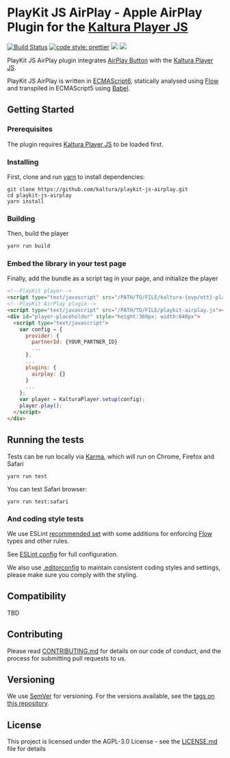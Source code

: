 # PlayKit JS AirPlay - Apple AirPlay Plugin for the [Kaltura Player JS]

[![Build Status](https://travis-ci.com/kaltura/playkit-js-airplay.svg?branch=master)](https://travis-ci.com/kaltura/playkit-js-airplay)
[![code style: prettier](https://img.shields.io/badge/code_style-prettier-ff69b4.svg?style=flat-square)](https://github.com/prettier/prettier)
[![](https://img.shields.io/npm/v/@playkit-js/playkit-js-airplay/latest.svg)](https://www.npmjs.com/package/@playkit-js/playkit-js-airplay)
[![](https://img.shields.io/npm/v/@playkit-js/playkit-js-airplay/canary.svg)](https://www.npmjs.com/package/@playkit-js/playkit-js-airplay/v/canary)

PlayKit JS AirPlay plugin integrates [AirPlay Button] with the [Kaltura Player JS].

PlayKit JS AirPlay is written in [ECMAScript6], statically analysed using [Flow] and transpiled in ECMAScript5 using [Babel].

[airplay button]: https://developer.apple.com/documentation/webkitjs/adding_an_airplay_button_to_your_safari_media_controls
[flow]: https://flow.org/
[ecmascript6]: https://github.com/ericdouglas/ES6-Learning#articles--tutorials
[babel]: https://babeljs.io
[kaltura player js]: https://github.com/kaltura/kaltura-player-js

## Getting Started

### Prerequisites

The plugin requires [Kaltura Player JS] to be loaded first.

### Installing

First, clone and run [yarn] to install dependencies:

[yarn]: https://yarnpkg.com/lang/en/

```
git clone https://github.com/kaltura/playkit-js-airplay.git
cd playkit-js-airplay
yarn install
```

### Building

Then, build the player

```javascript
yarn run build
```

### Embed the library in your test page

Finally, add the bundle as a script tag in your page, and initialize the player

```html
<!--PlayKit player-->
<script type="text/javascript" src="/PATH/TO/FILE/kaltura-{ovp/ott}-player.js"></script>
<!--PlayKit AirPlay plugin-->
<script type="text/javascript" src="/PATH/TO/FILE/playkit-airplay.js"></script>
<div id="player-placeholder" style="height:360px; width:640px">
  <script type="text/javascript">
    var config = {
      provider: {
        partnerId: {YOUR_PARTNER_ID}
        ...
      },
      ...
      plugins: {
        airplay: {}
      }
      ...
    };
    var player = KalturaPlayer.setup(config);
    player.play();
  </script>
</div>
```

## Running the tests

Tests can be run locally via [Karma], which will run on Chrome, Firefox and Safari

[karma]: https://karma-runner.github.io/1.0/index.html

```
yarn run test
```

You can test Safari browser:

```
yarn run test:safari
```

### And coding style tests

We use ESLint [recommended set](http://eslint.org/docs/rules/) with some additions for enforcing [Flow] types and other rules.

See [ESLint config](.eslintrc.json) for full configuration.

We also use [.editorconfig](.editorconfig) to maintain consistent coding styles and settings, please make sure you comply with the styling.

## Compatibility

TBD

## Contributing

Please read [CONTRIBUTING.md](https://gist.github.com/PurpleBooth/b24679402957c63ec426) for details on our code of conduct, and the process for submitting pull requests to us.

## Versioning

We use [SemVer](http://semver.org/) for versioning. For the versions available, see the [tags on this repository](https://github.com/kaltura/playkit-js-airplay/tags).

## License

This project is licensed under the AGPL-3.0 License - see the [LICENSE.md](LICENSE.md) file for details

```

```
